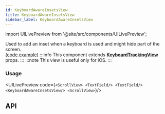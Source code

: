```yaml
---
id: KeyboardAwareInsetsView
title: KeyboardAwareInsetsView
sidebar_label: KeyboardAwareInsetsView
---
```


import UILivePreview from '@site/src/components/UILivePreview';

Used to add an inset when a keyboard is used and might hide part of the screen.  
[(code example)](https://github.com/wix/react-native-ui-lib/blob/master/demo/src/screens/componentScreens/TextFieldScreen.tsx)
:::info
This component extends **[KeyboardTrackingView](/docs/components/infra/KeyboardTrackingView)** props.
:::
:::note
This view is useful only for iOS.
:::
<div style={{display: 'flex', flexDirection: 'row', overflowX: 'auto', maxHeight: '500px', alignItems: 'center'}}></div>

### Usage
<UILivePreview code={`<ScrollView>
  <TextField/>
  <TextField/>
  <KeyboardAwareInsetsView/>
<ScrollView>`}/>

## API

